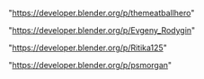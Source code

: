 "https://developer.blender.org/p/themeatballhero"

"https://developer.blender.org/p/Evgeny_Rodygin"

"https://developer.blender.org/p/Ritika125"

"https://developer.blender.org/p/psmorgan"

 
